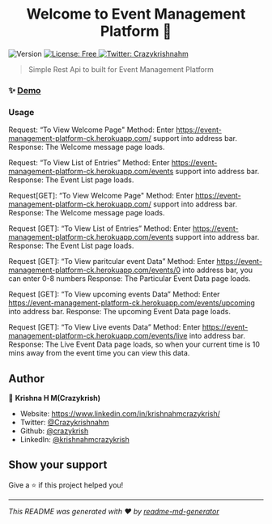 <h1 align="center">Welcome to Event Management Platform 👋</h1>
<p>
  <img alt="Version" src="https://img.shields.io/badge/version-1.0-blue.svg?cacheSeconds=2592000" />
  <a href="#" target="_blank">
    <img alt="License: Free" src="https://img.shields.io/badge/License-Free-yellow.svg" />
  </a>
  <a href="https://twitter.com/Crazykrishnahm" target="_blank">
    <img alt="Twitter: Crazykrishnahm" src="https://img.shields.io/twitter/follow/Crazykrishnahm.svg?style=social" />
  </a>
</p>

> Simple Rest Api to built for Event Management Platform

### ✨ [Demo](https://event-management-platform-ck.herokuapp.com/)

### Usage

Request: “To View Welcome Page"
Method: Enter https://event-management-platform-ck.herokuapp.com/ support into address bar.
Response: The Welcome message page loads.

Request: “To View List of Entries”
Method: Enter https://event-management-platform-ck.herokuapp.com/events support into address bar.
Response: The Event List page loads.

Request[GET]: “To View Welcome Page"
Method: Enter https://event-management-platform-ck.herokuapp.com/ support into address bar.
Response: The Welcome message page loads.

Request [GET]: “To View List of Entries”
Method: Enter https://event-management-platform-ck.herokuapp.com/events support into address bar.
Response: The Event List page loads.

Request [GET]: “To View paritcular event Data”
Method: Enter https://event-management-platform-ck.herokuapp.com/events/0  into address bar, you can enter 0-8 numbers 
Response: The Particular Event Data page loads.

Request [GET]: “To View upcoming events Data”
Method: Enter https://event-management-platform-ck.herokuapp.com/events/upcoming  into address bar. 
Response: The upcoming Event Data page loads.

Request [GET]: “To View Live events Data”
Method: Enter https://event-management-platform-ck.herokuapp.com/events/live  into address bar. 
Response: The Live Event Data page loads, so when your current time is 10 mins away from the event time you can view this data.


## Author

👤 **Krishna H M(Crazykrish)**

* Website: https://www.linkedin.com/in/krishnahmcrazykrish/
* Twitter: [@Crazykrishnahm](https://twitter.com/Crazykrishnahm)
* Github: [@crazykrish](https://github.com/crazykrish)
* LinkedIn: [@krishnahmcrazykrish](https://linkedin.com/in/krishnahmcrazykrish)

## Show your support

Give a ⭐️ if this project helped you!

***
_This README was generated with ❤️ by [readme-md-generator](https://github.com/kefranabg/readme-md-generator)_
